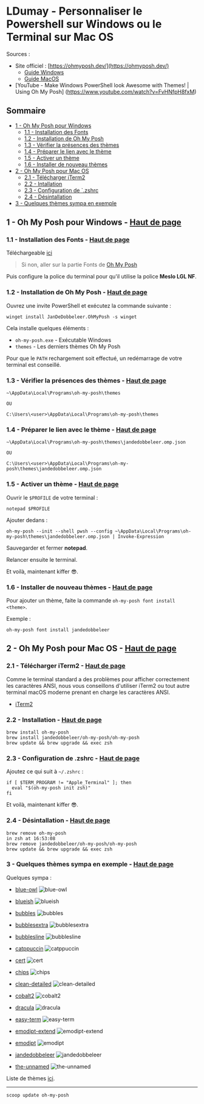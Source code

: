 # LDumay - Personnaliser le Powershell sur Windows ou le Terminal sur Mac OS <a name="top"></a>
 
Sources :

- Site officiel : [https://ohmyposh.dev/](https://ohmyposh.dev/)
    - [Guide Windows](https://ohmyposh.dev/docs/installation/windows)
    - [Guide MacOS](https://ohmyposh.dev/docs/installation/macos)
- [YouTube - Make Windows PowerShell look Awesome with Themes! | Using Oh My Posh]
(https://www.youtube.com/watch?v=FvHNfpH8fxM)

## Sommaire

- [1 - Oh My Posh pour Windows](#1)
    - [1.1 - Installation des Fonts](#1-1)
    - [1.2 - Installation de Oh My Posh](#1-2)
    - [1.3 - Vérifier la présences des thèmes](#1-3)
    - [1.4 - Préparer le lien avec le thème](#1-4)
    - [1.5 - Activer un thème](#1-5)
    - [1.6 - Installer de nouveau thèmes](#1-6)
- [2 - Oh My Posh pour Mac OS](#2)
    - [2.1 - Télécharger iTerm2](#2-1)
    - [2.2 - Intallation](#2-2)
    - [2.3 - Configuration de `.zshrc](#2-3)
    - [2.4 - Désintallation](#2-4)
- [3 - Quelques thèmes sympa en exemple](#3)

## 1 - Oh My Posh pour Windows - [Haut de page](#top) <a name="1"></a>

### 1.1 - Installation des Fonts - [Haut de page](#top) <a name="1-1"></a>

Téléchargeable [ici](https://github.com/ryanoasis/nerd-fonts/releases/download/v2.1.0/Meslo.zip)

> Si non, aller sur la partie Fonts de [Oh My Posh](https://ohmyposh.dev/docs/installation/fonts)

Puis configure la police du terminal pour qu'il utilise la police **Meslo LGL NF**.

### 1.2 - Installation de Oh My Posh - [Haut de page](#top) <a name="1-2"></a>

Ouvrez une invite PowerShell et exécutez la commande suivante :

```
winget install JanDeDobbeleer.OhMyPosh -s winget
```

Cela installe quelques éléments :

- `oh-my-posh.exe` - Exécutable Windows
- `themes` - Les derniers thèmes Oh My Posh

Pour que le `PATH` rechargement soit effectué, un redémarrage de votre terminal est conseillé.

### 1.3 - Vérifier la présences des thèmes - [Haut de page](#top) <a name="1-3"></a>

```
~\AppData\Local\Programs\oh-my-posh\themes

OU

C:\Users\<user>\AppData\Local\Programs\oh-my-posh\themes
```

### 1.4 - Préparer le lien avec le thème - [Haut de page](#top) <a name="1-4"></a>

```
~\AppData\Local\Programs\oh-my-posh\themes\jandedobbeleer.omp.json

OU

C:\Users\<user>\AppData\Local\Programs\oh-my-posh\themes\jandedobbeleer.omp.json
```

### 1.5 - Activer un thème - [Haut de page](#top) <a name="1-5"></a>

Ouvrir le `$PROFILE` de votre terminal :

```
notepad $PROFILE
```

Ajouter dedans :

```
oh-my-posh --init --shell pwsh --config ~\AppData\Local\Programs\oh-my-posh\themes\jandedobbeleer.omp.json | Invoke-Expression
```

Sauvegarder et fermer **notepad**.

Relancer ensuite le terminal.

Et voilà, maintenant kiffer 😎.

### 1.6 - Installer de nouveau thèmes - [Haut de page](#top) <a name="1-6"></a>

Pour ajouter un thème, faite la commande `oh-my-posh font install <theme>`.

Exemple :

```
oh-my-posh font install jandedobbeleer
```

## 2 - Oh My Posh pour Mac OS - [Haut de page](#top) <a name="2"></a>

### 2.1 - Télécharger iTerm2 - [Haut de page](#top) <a name="2-1"></a>

Comme le terminal standard a des problèmes pour afficher correctement les caractères ANSI, nous vous conseillons d'utiliser iTerm2 ou tout autre terminal macOS moderne prenant en charge les caractères ANSI.

- [iTerm2](https://iterm2.com/)

### 2.2 - Installation - [Haut de page](#top) <a name="2-2"></a>

```
brew install oh-my-posh
brew install jandedobbeleer/oh-my-posh/oh-my-posh
brew update && brew upgrade && exec zsh
```

### 2.3 - Configuration de **.zshrc** - [Haut de page](#top) <a name="2-3"></a>

Ajoutez ce qui suit à `~/.zshrc` :

```
if [ $TERM_PROGRAM != "Apple_Terminal" ]; then
  eval "$(oh-my-posh init zsh)"
fi
```

Et voilà, maintenant kiffer 😎.

### 2.4 - Désintallation - [Haut de page](#top) <a name="2-4"></a>

```
brew remove oh-my-posh                                                                                  in zsh at 16:53:08
brew remove jandedobbeleer/oh-my-posh/oh-my-posh
brew update && brew upgrade && exec zsh
```

### 3 - Quelques thèmes sympa en exemple - [Haut de page](#top) <a name="3"></a>

Quelques sympa :

- [blue-owl](https://ohmyposh.dev/docs/themes#blue-owl)
![blue-owl](_img/themes/blue-owl.png)

- [blueish](https://ohmyposh.dev/docs/themes#blueish)
![blueish](_img/themes/blueish.png)

- [bubbles](https://ohmyposh.dev/docs/themes#bubbles)
![bubbles](_img/themes/bubbles.png)

- [bubblesextra](https://ohmyposh.dev/docs/themes#bubblesextra)
![bubblesextra](_img/themes/bubblesextra.png)

- [bubblesline](https://ohmyposh.dev/docs/themes#bubblesline)
![bubblesline](_img/themes/bubblesline.png)

- [catppuccin](https://ohmyposh.dev/docs/themes#catppuccin)
![catppuccin](_img/themes/catppuccin.png)

- [cert](https://ohmyposh.dev/docs/themes#cert)
![cert](_img/themes/cert.png)

- [chips](https://ohmyposh.dev/docs/themes#chips)
![chips](_img/themes/chips.png)

- [clean-detailed](https://ohmyposh.dev/docs/themes#clean-detailed)
![clean-detailed](_img/themes/clean-detailed.png)

- [cobalt2](https://ohmyposh.dev/docs/themes#cobalt2)
![cobalt2](_img/themes/cobalt2.png)

- [dracula](https://ohmyposh.dev/docs/themes#dracula)
![dracula](_img/themes/dracula.png)

- [easy-term](https://ohmyposh.dev/docs/themes#easy-term)
![easy-term](_img/themes/easy-term.png)

- [emodipt-extend](https://ohmyposh.dev/docs/themes#emodipt-extend)
![emodipt-extend](_img/themes/emodipt-extend.png)

- [emodipt](https://ohmyposh.dev/docs/themes#emodipt)
![emodipt](_img/themes/emodipt.png)

- [jandedobbeleer](https://ohmyposh.dev/docs/themes#jandedobbeleer)
![jandedobbeleer](_img/themes/jandedobbeleer.png)

- [the-unnamed](https://ohmyposh.dev/docs/themes#the-unnamed)
![the-unnamed](_img/themes/the-unnamed.png)

Liste de thèmes [ici](https://ohmyposh.dev/docs/themes).

---

```
scoop update oh-my-posh
```
